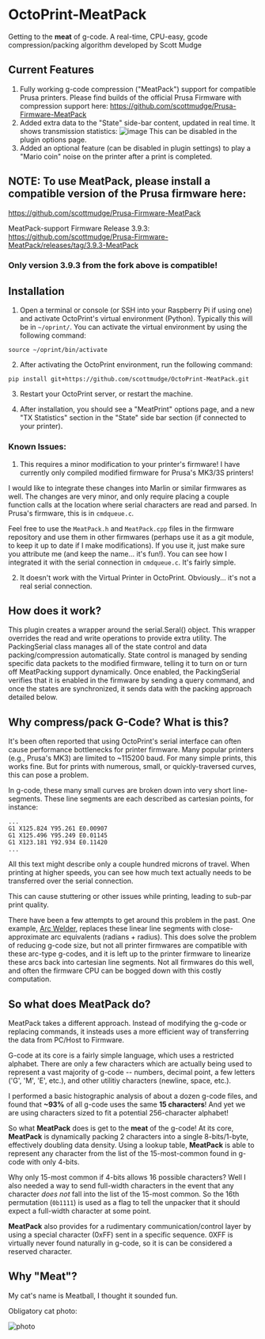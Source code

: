 # OctoPrint-MeatPack
Getting to the **meat** of g-code. A real-time, CPU-easy, gcode compression/packing algorithm developed by Scott Mudge

## Current Features


1. Fully working g-code compression ("MeatPack") support for compatible Prusa printers. Please find builds of the official Prusa Firmware with compression support here: https://github.com/scottmudge/Prusa-Firmware-MeatPack
2. Added extra data to the "State" side-bar content, updated in real time. It shows transmission statistics:
![image](https://user-images.githubusercontent.com/19617165/103969227-79963080-5133-11eb-95f1-a39866031f21.png)
This can be disabled in the plugin options page.
3. Added an optional feature (can be disabled in plugin settings) to play a "Mario coin" noise on the printer after a print is completed.

## NOTE: To use MeatPack, please install a compatible version of the Prusa firmware here:

https://github.com/scottmudge/Prusa-Firmware-MeatPack

MeatPack-support Firmware Release 3.9.3: https://github.com/scottmudge/Prusa-Firmware-MeatPack/releases/tag/3.9.3-MeatPack

### Only version 3.9.3 from the fork above is compatible!

## Installation

1. Open a terminal or console (or SSH into your Raspberry Pi if using one) and activate OctoPrint's virtual environment (Python). Typically this will be in `~/oprint/`. You can activate the virtual environment by using the following command: 

`source ~/oprint/bin/activate`

2. After activating the OctoPrint environment, run the following command:

`pip install git+https://github.com/scottmudge/OctoPrint-MeatPack.git`

3. Restart your OctoPrint server, or restart the machine.

4. After installation, you should see a "MeatPrint" options page, and a new "TX Statistics" section in the "State" side bar section (if connected to your printer).

### Known Issues:

1. This requires a minor modification to your printer's firmware! I have currently only compiled modified firmware for Prusa's MK3/3S printers! 

I would like to integrate these changes into Marlin or similar firmwares as well. The changes are very minor, and only require placing a couple function calls at the location where serial characters are read and parsed. In Prusa's firmware, this is in `cmdqueue.c`. 

Feel free to use the `MeatPack.h` and `MeatPack.cpp` files in the firmware repository and use them in other firmwares (perhaps use it as a git module, to keep it up to date if I make modifications). If you use it, just make sure you attribute me (and keep the name... it's fun!). You can see how I integrated it with the serial connection in `cmdqueue.c`. It's fairly simple.

2. It doesn't work with the Virtual Printer in OctoPrint. Obviously... it's not a real serial connection.

## How does it work?

This plugin creates a wrapper around the serial.Seral() object. This wrapper overrides the read and write operations to provide extra utility. The PackingSerial class manages all of the state control and data packing/compression automatically. State control is managed by sending specific data packets to the modified firmware, telling it to turn on or turn off MeatPacking support dynamically. Once enabled, the PackingSerial verifies that it is enabled in the firmware by sending a query command, and once the states are synchronized, it sends data with the packing approach detailed below.

## Why compress/pack G-Code? What is this?

It's been often reported that using OctoPrint's serial interface can often cause performance bottlenecks for printer 
firmware. Many popular printers (e.g., Prusa's MK3) are limited to ~115200 baud. For many simple prints, this 
works fine. But for prints with numerous, small, or quickly-traversed curves, this can pose a problem.

In g-code, these many small curves are broken down into very short line-segments. These line segments are each 
described as cartesian points, for instance:

```
...
G1 X125.824 Y95.261 E0.00907
G1 X125.496 Y95.249 E0.01145
G1 X123.181 Y92.934 E0.11420
...
```

All this text might describe only a couple hundred microns of travel. When printing at higher speeds, you can see how 
much text actually needs to be transferred over the serial connection.

This can cause stuttering or other issues while printing, leading to sub-par print quality.

There have been a few attempts to get around this problem in the past. One example, 
[Arc Welder](https://plugins.octoprint.org/plugins/arc_welder/), replaces these linear line segments with
close-approximate arc equivalents (radians + radius). This does solve the problem of reducing g-code size,
but not all printer firmwares are compatible with these arc-type g-codes, and it is left up to the printer
firmware to linearize these arcs back into cartesian line segments. Not all firmwares do this well, and often
the firmware CPU can be bogged down with this costly computation.

## So what does MeatPack do?

MeatPack takes a different approach. Instead of modifying the g-code or replacing commands, it insteads uses 
a more efficient way of transferring the data from PC/Host to Firmware.

G-code at its core is a fairly simple language, which uses a restricted alphabet. There are only a few characters which
are actually being used to represent a vast majority of g-code -- numbers, decimal point, a few letters ('G', 'M', 'E',
etc.), and other utilitiy characters (newline, space, etc.).

I performed a basic histographic analysis of about a dozen g-code files, and found that **~93%** of all g-code
uses the same **15 characters**! And yet we are using characters sized to fit a potential 256-character alphabet! 

So what **MeatPack** does is get to the **meat** of the g-code! At its core, **MeatPack** is dynamically packing 2
characters into a single 8-bits/1-byte, effectively doubling data density. Using a lookup table, **MeatPack** is able to
represent any character from the list of the 15-most-common found in g-code with only 4-bits.

Why only 15-most common if 4-bits allows 16 possible characters? Well I also needed a way to send full-width characters 
in the event that any character *does not* fall into the list of the 15-most common. So the 16th permutation 
(`0b1111`) is used as a flag to tell the unpacker that it should expect a full-width character at some point.

**MeatPack** also provides for a rudimentary communication/control layer by using a special character (0xFF) sent in a 
specific sequence. 0XFF is virtually never found naturally in g-code, so it is can be considered a reserved character.

## Why "Meat"? 

My cat's name is Meatball, I thought it sounded fun. 

Obligatory cat photo:

![photo](https://i.imgur.com/QgUuyzs.png)
